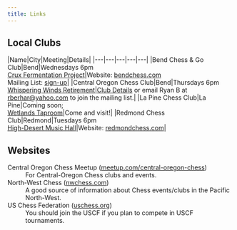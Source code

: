 ```yaml
---
title: Links
---
```


## Local Clubs

|Name|City|Meeting|Details|
|---|---|---|---|---|
|Bend Chess &amp; Go Club|Bend|Wednesdays&nbsp;6pm<br>[Crux Fermentation Project][crux]|Website: [bendchess.com][bendchess]<br>Mailing&nbsp;List:&nbsp;[sign-up][bendmailinglist]|
|Central Oregon Chess Club|Bend|Thursdays&nbsp;6pm<br><a href="https://goo.gl/maps/XCGosQLEEgiGD5tJ9">Whispering Winds Retirement</a>|<a href="https://nwchess.com/clubs/bend_cocc.html">Club Details</a> or email Ryan B at <a href="mailto:rberhar@yahoo.com">rberhar@yahoo.com</a> to join the mailing list.|
|La Pine Chess Club|La Pine|Coming soon;<br>[Wetlands Taproom][wetlands]|Come and visit!|
|Redmond Chess Club|Redmond|Tuesdays&nbsp;6pm<br><a href="https://goo.gl/maps/UikSMEQfyZUicuH16">High-Desert Music Hall</a>|Website:&nbsp;[redmondchess.com][redmondchess]|

## Websites
<dl>
    <dt>Central Oregon Chess Meetup (<a href="https://www.meetup.com/central-oregon-chess/">meetup.com/central-oregon-chess</a>)</dt>
    <dd>For Central-Oregon Chess clubs and events.</dd>
    <dt>North-West Chess (<a href="https://nwchess.com">nwchess.com</a>)</dt>
    <dd>A good source of information about Chess events/clubs in the Pacific North-West.</dd>
    <dt>US Chess Federation (<a href="https://new.uschess.org/">uschess.org</a>)</dt>
    <dd>You should join the USCF if you plan to compete in USCF tournaments.</dd>
</dl>

[bendchess]: https://bendchess.com
[bendmailinglist]: https://www.subscribepage.com/o3u2m9
[musichall]: https://goo.gl/maps/UikSMEQfyZUicuH16
[redmondchess]: https://redmondchess.com
[crux]: https://www.cruxfermentation.com/
[wetlands]: http://wetlandslapine.com/

